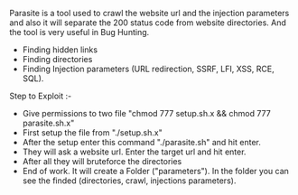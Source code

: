 Parasite is a tool used to crawl the website url and  the injection parameters and also it will separate the 200 status code from website directories.
And the tool is very useful in Bug Hunting. 

* Finding hidden links
* Finding directories
* Finding Injection parameters (URL redirection, SSRF, LFI, XSS, RCE, SQL).

Step to Exploit :-

* Give permissions to two file "chmod 777 setup.sh.x && chmod 777 parasite.sh.x"
* First setup the file from "./setup.sh.x"
* After the setup enter this command "./parasite.sh" and hit enter.
* They will ask a website url. Enter the target url and hit enter.
* After all they will bruteforce the directories
* End of work. It will create a Folder ("parameters"). In the folder you can see the finded (directories, crawl, injections parameters).
